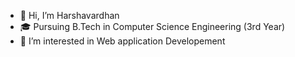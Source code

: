 - 👋 Hi, I’m Harshavardhan
- 🎓 Pursuing B.Tech in Computer Science Engineering (3rd Year)
- 👀 I’m interested in Web application Developement

<!---
harsha-0110/harsha-0110 is a ✨ special ✨ repository because its `README.md` (this file) appears on your GitHub profile.
You can click the Preview link to take a look at your changes.
--->
